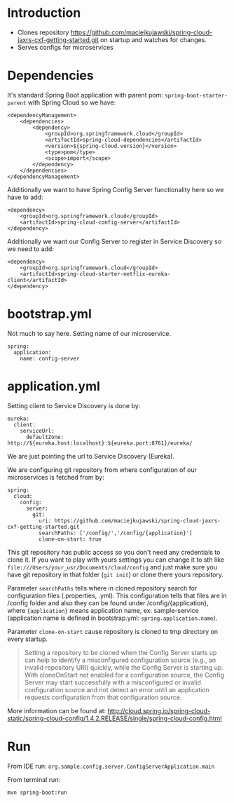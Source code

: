 # Introduction

* Clones repository https://github.com/maciejkujawski/spring-cloud-jaxrs-cxf-getting-started.git on startup and watches for changes.
* Serves configs for microservices

# Dependencies

It's standard Spring Boot application with parent pom: `spring-boot-starter-parent` with Spring Cloud so we have:

    <dependencyManagement>
    	<dependencies>
    		<dependency>
    			<groupId>org.springframework.cloud</groupId>
    			<artifactId>spring-cloud-dependencies</artifactId>
    			<version>${spring-cloud.version}</version>
    			<type>pom</type>
    			<scope>import</scope>
    		</dependency>
    	</dependencies>
    </dependencyManagement>

Additionally we want to have Spring Config Server functionality here so we have to add:

    <dependency>
    	<groupId>org.springframework.cloud</groupId>
    	<artifactId>spring-cloud-config-server</artifactId>
    </dependency>

Additionally we want our Config Server to register in Service Discovery so we need to add:

    <dependency>
    	<groupId>org.springframework.cloud</groupId>
    	<artifactId>spring-cloud-starter-netflix-eureka-client</artifactId>
    </dependency>
    
# bootstrap.yml

Not much to say here. Setting name of our microservice.

    spring:
      application:
        name: config-server

# application.yml

Setting client to Service Discovery is done by:

    eureka:
      client:
        serviceUrl:
          defaultZone: http://${eureka.host:localhost}:${eureka.port:8761}/eureka/
          
We are just pointing the url to Service Discovery (Eureka).

We are configuring git repository from where configuration of our microservices is fetched from by:

    spring:
      cloud:
        config:
          server:
            git:
              uri: https://github.com/maciejkujawski/spring-cloud-jaxrs-cxf-getting-started.git
              searchPaths: ['/config/','/config/{application}']
              clone-on-start: true
              

This git repository has public access so you don't need any credentials to clone it. If you want to play with yours settings you can change it to sth like 
`file:///Users/your_usr/Documents/cloud/config` and just make sure you have git repository in that folder (`git init`) or clone there yours repository.

Parameter `searchPaths` tells where in cloned repository search for configuration files (.properties, .yml). This configuration tells that files are in 
/config folder and also they can be found under /config/{application}, where `{application}` means application name, 
ex: sample-service (application name is defined in bootstrap.yml: `spring.application.name`).

Parameter `clone-on-start` cause repository is cloned to tmp directory on every startup.

> Setting a repository to be cloned when the Config Server starts up can help to identify a misconfigured configuration source (e.g., an invalid repository URI) quickly, while the Config Server is starting up. With cloneOnStart not enabled for a configuration source, the Config Server may start successfully with a misconfigured or invalid configuration source and not detect an error until an application requests configuration from that configuration source.

More information can be found at: http://cloud.spring.io/spring-cloud-static/spring-cloud-config/1.4.2.RELEASE/single/spring-cloud-config.html

# Run

From IDE run: `org.sample.config.server.ConfigServerApplication.main`

From terminal run:

`mvn spring-boot:run`